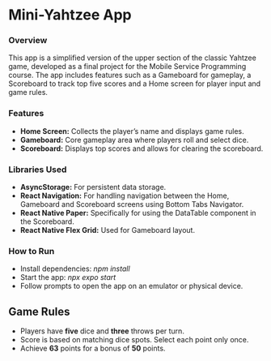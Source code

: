 # **Mini-Yahtzee App**

### **Overview**
This app is a simplified version of the upper section of the classic Yahtzee game, developed as a final project for the Mobile Service Programming course. The app includes features such as a Gameboard for gameplay, a Scoreboard to track top five scores and a Home screen for player input and game rules.

### **Features**

- **Home Screen:** Collects the player’s name and displays game rules.
- **Gameboard:**  Core gameplay area where players roll and select dice.
- **Scoreboard:** Displays top scores and allows for clearing the scoreboard.

### **Libraries Used**

- **AsyncStorage:** For persistent data storage.
- **React Navigation:** For handling navigation between the Home, Gameboard and Scoreboard screens using Bottom Tabs Navigator.
- **React Native Paper:** Specifically for using the DataTable component in the Scoreboard.
- **React Native Flex Grid:** Used for Gameboard layout.

### **How to Run**

- Install dependencies: _npm install_
- Start the app: _npx expo start_
- Follow prompts to open the app on an emulator or physical device.

## **Game Rules**

- Players have __five__ dice and __three__ throws per turn.
- Score is based on matching dice spots. Select each point only once.
- Achieve __63__ points for a bonus of __50__ points.
